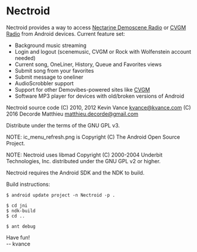 Nectroid
========
Nectroid provides a way to access
[Nectarine Demoscene Radio](https://www.scenemusic.net/demovibes/) or [CVGM Radio](http://www.cvgm.net/demovibes) from Android
devices.  Current feature set:

 * Background music streaming
 * Login and logout (scenemusic, CVGM or Rock with Wolfenstein account needed)
 * Current song, OneLiner, History, Queue and Favorites views
 * Submit song from your favorites
 * Submit message to oneliner
 * AudioScrobbler support
 * Support for other Demovibes-powered sites like
   [CVGM](http://www.cvgm.net/demovibes/)
 * Software MP3 player for devices with old/broken versions of Android

Nectroid source code
(C) 2010, 2012 Kevin Vance <kvance@kvance.com>
(C) 2016 Decorde Matthieu <matthieu.decorde@gmail.com>

Distribute under the terms of the GNU GPL v3.


NOTE: ic\_menu\_refresh.png is Copyright (C) The Android Open Source
      Project.

NOTE: Nectroid uses libmad Copyright (C) 2000-2004 Underbit Technologies, Inc.
      distributed under the GNU GPL v2 or higher.


Nectroid requires the Android SDK and the NDK to build.


Build instructions:

    $ android update project -n Nectroid -p .

    $ cd jni
    $ ndk-build
    $ cd ..

    $ ant debug


Have fun!  
-- kvance
